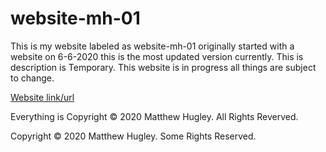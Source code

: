 # website-mh-01
This is my website labeled as website-mh-01 originally started with a website on 6-6-2020 this is the most updated version currently. This is description is Temporary. This website is in progress all things are subject to change.

[Website link/url](https://mhmatthewhugley.github.io/website-mh-01/)

Everything is Copyright © 2020 Matthew Hugley. All Rights Reverved.

Copyright © 2020 Matthew Hugley. Some Rights Reserved.
